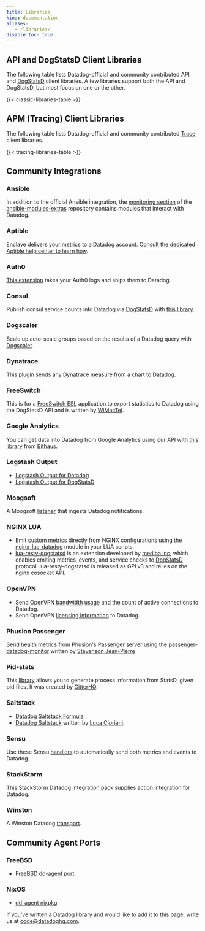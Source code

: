 ```yaml
---
title: Libraries
kind: documentation
aliases:
   - /libraries/
disable_toc: true
---
```


## API and DogStatsD Client Libraries

The following table lists Datadog-official and community contributed API and [DogStatsD](/developers/dogstatsd) client libraries. A few libraries support both the API and DogStatsD, but most focus on one or the other.

{{< classic-libraries-table >}}

## APM (Tracing) Client Libraries

The following table lists Datadog-official and community contributed [Trace][33] client libraries.

{{< tracing-libraries-table >}}

## Community Integrations

### Ansible
In addition to the official Ansible integration, the [monitoring section][4] of the [ansible-modules-extras][5] repository contains modules that interact with Datadog.

### Aptible
Enclave delivers your metrics to a Datadog account. [Consult the dedicated Aptible help center to learn how][31].

### Auth0
[This extension][30] takes your Auth0 logs and ships them to Datadog.
### Consul
Publish consul service counts into Datadog via [DogStatsD](/developers/dogstatsd) with [this library][17].

### Dogscaler
Scale up auto-scale groups based on the results of a Datadog query with [Dogscaler][18].

### Dynatrace
This [plugin][21] sends any Dynatrace measure from a chart to Datadog.

### FreeSwitch
This is for a [FreeSwitch ESL][6] application to export statistics to Datadog using the DogStatsD API and is written by [WiMacTel][7].

### Google Analytics
You can get data into Datadog from Google Analytics using our API with [this library][25] from [Bithaus][26].

### Logstash Output
  * [Logstash Output for Datadog][11]
  * [Logstash Output for DogStatsD][16]

### Moogsoft
A Moogsoft [listener][22] that ingests Datadog notifications.

### NGINX LUA
  * Emit [custom metrics](/developers/metrics/custom_metrics/) directly from NGINX configurations using the [nginx_lua_datadog][10] module in your LUA scripts.
  * [lua-resty-dogstatsd][14] is an extension developed by  [mediba inc][15], which enables emiting metrics, events, and service checks to [DogStatsD](/developers/dogstatsd) protocol. lua-resty-dogstatsd is released as GPLv3 and relies on the nginx cosocket API.

### OpenVPN
  * Send OpenVPN [bandwidth usage][27] and the count of active connections to Datadog.
  * Send OpenVPN [licensing information][28] to Datadog.

### Phusion Passenger
Send health metrics from Phusion's Passenger server using the [passenger-datadog-monitor][12] written by [Stevenson Jean-Pierre][13]

### Pid-stats
This [library][8] allows you to generate process information from StatsD, given pid files. It was created by [GitterHQ][9].

### Saltstack
  * [Datadog Saltstack Formula][1]
  * [Datadog Saltstack][2] written by [Luca Cipriani][3].

### Sensu
Use these Sensu [handlers][23] to automatically send both metrics and events to Datadog.

### StackStorm

This StackStorm Datadog [integration pack][29] supplies action integration for Datadog.

### Winston
A Winston Datadog [transport][24].

## Community Agent Ports

### FreeBSD
  * [FreeBSD dd-agent port][19]

### NixOS
  * [dd-agent nixpkg][20]

If you've written a Datadog library and would like to add it to this page, write us at [code@datadoghq.com][32].


   [1]: https://github.com/DataDog/datadog-formula
   [2]: https://gist.github.com/mastrolinux/6175280
   [3]: https://gist.github.com/mastrolinux
   [4]: https://docs.ansible.com/ansible/list_of_monitoring_modules.html
   [5]: https://github.com/ansible/ansible-modules-extras
   [6]: https://github.com/wimactel/FreeSwitch-DataDog-Metrics
   [7]: https://github.com/wimactel
   [8]: https://github.com/gitterHQ/pid-stats
   [9]: https://github.com/gitterHQ
   [10]: https://github.com/simplifi/ngx_lua_datadog/
   [11]: https://www.elastic.co/guide/en/logstash/current/plugins-outputs-datadog.html
   [12]: https://github.com/Sjeanpierre/passenger-datadog-monitor
   [13]: https://github.com/Sjeanpierre
   [14]: https://github.com/mediba-system/lua-resty-dogstatsd
   [15]: http://www.mediba.jp/
   [16]: https://github.com/brigade/logstash-output-dogstatsd
   [17]: https://github.com/zendesk/consul2dogstats
   [18]: https://github.com/cvent/dogscaler
   [19]: https://github.com/urosgruber/dd-agent-FreeBSD
   [20]: https://github.com/NixOS/nixpkgs/blob/master/pkgs/tools/networking/dd-agent/default.nix
   [21]: https://github.com/Dynatrace/Dynatrace-AppMon-Datadog-Plugin
   [22]: https://docs.moogsoft.com/display/060102/Datadog+Solution+Pak
   [23]: https://github.com/sensu-plugins/sensu-plugins-datadog
   [24]: https://github.com/sparkida/winston-datadog
   [25]: https://github.com/bithauschile/datadog-ga
   [26]: https://blog.bithaus.cl/2016/04/20/realtime-google-analytics-metrics-in-datadog/
   [27]: https://github.com/byronwolfman/dd-openvpn
   [28]: https://github.com/denniswebb/datadog-openvpn
   [29]: https://github.com/StackStorm-Exchange/stackstorm-datadog
   [30]: https://github.com/BetaProjectWave/auth0-logs-to-datadog
   [31]: https://www.aptible.com/documentation/enclave/reference/metrics/metric-drains/datadog.html
   [32]: mailto:code@datadoghq.com
   [33]: /tracing/